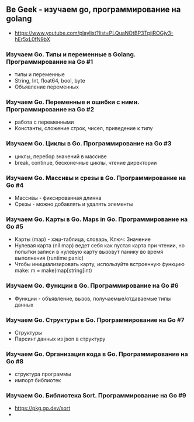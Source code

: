 
## Be Geek - изучаем go, программирование на golang

* https://www.youtube.com/playlist?list=PLQuaNOtBP3TpjiROGjy3-hEr5xL0fN9bX


### Изучаем Go. Типы и переменные в Golang. Программирование на Go #1
+ типы и переменные
+ String, Int, float64, bool, byte
+ Объявление переменных


### Изучаем Go. Переменные и ошибки с ними. Программирование на Go #2
+ работа с переменными
+ Константы, сложение строк, чисел, приведение к типу


### Изучаем Go. Циклы в Go. Программирование на Go #3
+ циклы, перебор значений в массиве
+ break, continue, бесконечные циклы, чтение директории


### Изучаем Go. Массивы и срезы в Go. Программирование на Go #4
+ Массивы - фиксированная длинна
+ Срезы - можно добавлять и удалять элементы


### Изучаем Go. Карты в Go. Maps in Go. Программирование на Go #5
+  Карты (map) - хэш-таблица, словарь, Ключ: Значение
+ Нулевая карта (nil map) ведет себя как пустая карта при чтении, но попытки записи в нулевую карту вызовут панику во время выполнения (runtime panic)
+ Чтобы инициализировать карту, используйте встроенную функцию make: m = make(map[string]int)


### Изучаем Go. Функции в Go. Программирование на Go #6
+  Функции - объявление, вызов, получаемые/отдаваемые типы данных


### Изучаем Go. Структуры в Go. Программирование на Go #7
+ Структуры
+ Парсинг данных из json в структуру


### Изучаем Go. Организация кода в Go. Программирование на Go #8
+ структура программы
+ импорт библиотек 


### Изучаем Go. Библиотека Sort. Программирование на Go #9
+ https://pkg.go.dev/sort
+


